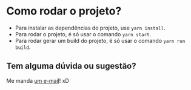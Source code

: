 # Como rodar o projeto?

- Para instalar as dependências do projeto, use `yarn install`.
- Para rodar o projeto, é só usar o comando `yarn start`.
- Para rodar gerar um build do projeto, é só usar o comando `yarn run build`.

## Tem alguma dúvida ou sugestão?

Me manda [um e-mail](mailto:wrickee@gmail.com)! xD

